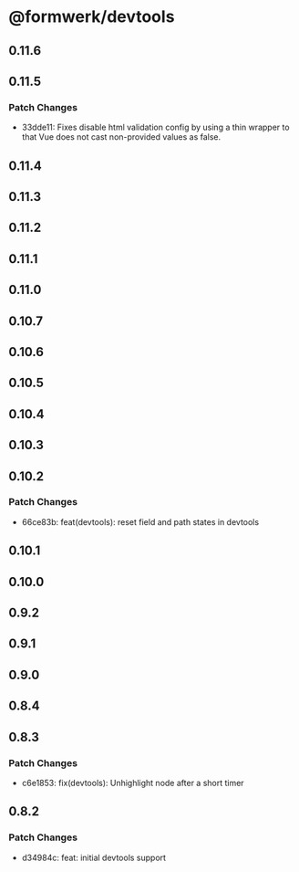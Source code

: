 # @formwerk/devtools

## 0.11.6

## 0.11.5

### Patch Changes

- 33dde11: Fixes disable html validation config by using a thin wrapper to that Vue does not cast non-provided values as false.

## 0.11.4

## 0.11.3

## 0.11.2

## 0.11.1

## 0.11.0

## 0.10.7

## 0.10.6

## 0.10.5

## 0.10.4

## 0.10.3

## 0.10.2

### Patch Changes

- 66ce83b: feat(devtools): reset field and path states in devtools

## 0.10.1

## 0.10.0

## 0.9.2

## 0.9.1

## 0.9.0

## 0.8.4

## 0.8.3

### Patch Changes

- c6e1853: fix(devtools): Unhighlight node after a short timer

## 0.8.2

### Patch Changes

- d34984c: feat: initial devtools support
